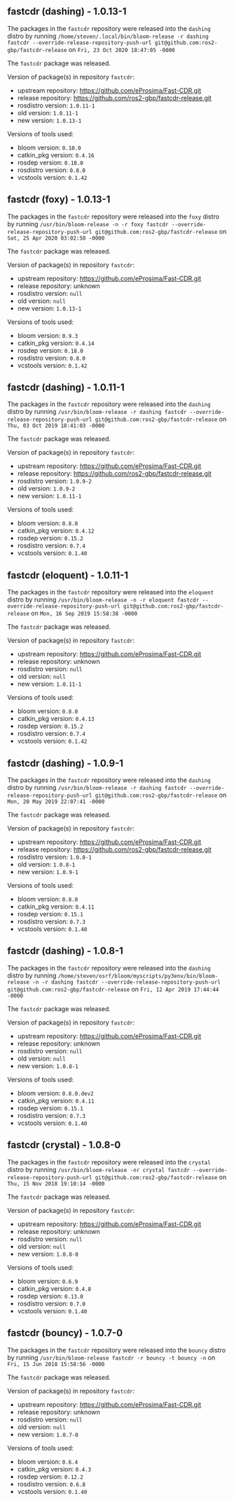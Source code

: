 ## fastcdr (dashing) - 1.0.13-1

The packages in the `fastcdr` repository were released into the `dashing` distro by running `/home/steven/.local/bin/bloom-release -r dashing fastcdr --override-release-repository-push-url git@github.com:ros2-gbp/fastcdr-release` on `Fri, 23 Oct 2020 18:47:05 -0000`

The `fastcdr` package was released.

Version of package(s) in repository `fastcdr`:

- upstream repository: https://github.com/eProsima/Fast-CDR.git
- release repository: https://github.com/ros2-gbp/fastcdr-release.git
- rosdistro version: `1.0.11-1`
- old version: `1.0.11-1`
- new version: `1.0.13-1`

Versions of tools used:

- bloom version: `0.10.0`
- catkin_pkg version: `0.4.16`
- rosdep version: `0.18.0`
- rosdistro version: `0.8.0`
- vcstools version: `0.1.42`


## fastcdr (foxy) - 1.0.13-1

The packages in the `fastcdr` repository were released into the `foxy` distro by running `/usr/bin/bloom-release -n -r foxy fastcdr --override-release-repository-push-url git@github.com:ros2-gbp/fastcdr-release` on `Sat, 25 Apr 2020 03:02:50 -0000`

The `fastcdr` package was released.

Version of package(s) in repository `fastcdr`:

- upstream repository: https://github.com/eProsima/Fast-CDR.git
- release repository: unknown
- rosdistro version: `null`
- old version: `null`
- new version: `1.0.13-1`

Versions of tools used:

- bloom version: `0.9.3`
- catkin_pkg version: `0.4.14`
- rosdep version: `0.18.0`
- rosdistro version: `0.8.0`
- vcstools version: `0.1.42`


## fastcdr (dashing) - 1.0.11-1

The packages in the `fastcdr` repository were released into the `dashing` distro by running `/usr/bin/bloom-release -r dashing fastcdr --override-release-repository-push-url git@github.com:ros2-gbp/fastcdr-release` on `Thu, 03 Oct 2019 18:41:03 -0000`

The `fastcdr` package was released.

Version of package(s) in repository `fastcdr`:

- upstream repository: https://github.com/eProsima/Fast-CDR.git
- release repository: https://github.com/ros2-gbp/fastcdr-release.git
- rosdistro version: `1.0.9-2`
- old version: `1.0.9-2`
- new version: `1.0.11-1`

Versions of tools used:

- bloom version: `0.8.0`
- catkin_pkg version: `0.4.12`
- rosdep version: `0.15.2`
- rosdistro version: `0.7.4`
- vcstools version: `0.1.40`


## fastcdr (eloquent) - 1.0.11-1

The packages in the `fastcdr` repository were released into the `eloquent` distro by running `/usr/bin/bloom-release -n -r eloquent fastcdr --override-release-repository-push-url git@github.com:ros2-gbp/fastcdr-release` on `Mon, 16 Sep 2019 15:58:38 -0000`

The `fastcdr` package was released.

Version of package(s) in repository `fastcdr`:

- upstream repository: https://github.com/eProsima/Fast-CDR.git
- release repository: unknown
- rosdistro version: `null`
- old version: `null`
- new version: `1.0.11-1`

Versions of tools used:

- bloom version: `0.8.0`
- catkin_pkg version: `0.4.13`
- rosdep version: `0.15.2`
- rosdistro version: `0.7.4`
- vcstools version: `0.1.42`


## fastcdr (dashing) - 1.0.9-1

The packages in the `fastcdr` repository were released into the `dashing` distro by running `/usr/bin/bloom-release -r dashing fastcdr --override-release-repository-push-url git@github.com:ros2-gbp/fastcdr-release` on `Mon, 20 May 2019 22:07:41 -0000`

The `fastcdr` package was released.

Version of package(s) in repository `fastcdr`:

- upstream repository: https://github.com/eProsima/Fast-CDR.git
- release repository: https://github.com/ros2-gbp/fastcdr-release.git
- rosdistro version: `1.0.8-1`
- old version: `1.0.8-1`
- new version: `1.0.9-1`

Versions of tools used:

- bloom version: `0.8.0`
- catkin_pkg version: `0.4.11`
- rosdep version: `0.15.1`
- rosdistro version: `0.7.3`
- vcstools version: `0.1.40`


## fastcdr (dashing) - 1.0.8-1

The packages in the `fastcdr` repository were released into the `dashing` distro by running `/home/steven/osrf/bloom/myscripts/py3env/bin/bloom-release -n -r dashing fastcdr --override-release-repository-push-url git@github.com:ros2-gbp/fastcdr-release` on `Fri, 12 Apr 2019 17:44:44 -0000`

The `fastcdr` package was released.

Version of package(s) in repository `fastcdr`:

- upstream repository: https://github.com/eProsima/Fast-CDR.git
- release repository: unknown
- rosdistro version: `null`
- old version: `null`
- new version: `1.0.8-1`

Versions of tools used:

- bloom version: `0.8.0.dev2`
- catkin_pkg version: `0.4.11`
- rosdep version: `0.15.1`
- rosdistro version: `0.7.3`
- vcstools version: `0.1.40`


## fastcdr (crystal) - 1.0.8-0

The packages in the `fastcdr` repository were released into the `crystal` distro by running `/usr/bin/bloom-release -nr crystal fastcdr --override-release-repository-push-url git@github.com:ros2-gbp/fastcdr-release` on `Thu, 15 Nov 2018 19:10:14 -0000`

The `fastcdr` package was released.

Version of package(s) in repository `fastcdr`:

- upstream repository: https://github.com/eProsima/Fast-CDR.git
- release repository: unknown
- rosdistro version: `null`
- old version: `null`
- new version: `1.0.8-0`

Versions of tools used:

- bloom version: `0.6.9`
- catkin_pkg version: `0.4.8`
- rosdep version: `0.13.0`
- rosdistro version: `0.7.0`
- vcstools version: `0.1.40`


## fastcdr (bouncy) - 1.0.7-0

The packages in the `fastcdr` repository were released into the `bouncy` distro by running `/usr/bin/bloom-release fastcdr -r bouncy -t bouncy -n` on `Fri, 15 Jun 2018 15:58:56 -0000`

The `fastcdr` package was released.

Version of package(s) in repository `fastcdr`:

- upstream repository: https://github.com/eProsima/Fast-CDR.git
- release repository: unknown
- rosdistro version: `null`
- old version: `null`
- new version: `1.0.7-0`

Versions of tools used:

- bloom version: `0.6.4`
- catkin_pkg version: `0.4.3`
- rosdep version: `0.12.2`
- rosdistro version: `0.6.8`
- vcstools version: `0.1.40`


